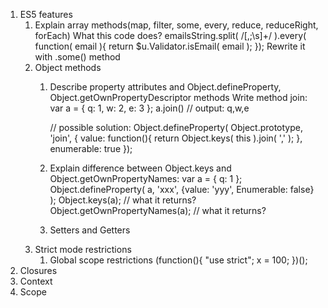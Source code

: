 1. ES5 features
    1. Explain array methods(map, filter, some, every, reduce, reduceRight, forEach)
        What this code does?
        emailsString.split( /[,;\s]+/ ).every( function( email ){
            return $u.Validator.isEmail( email );
        });
        Rewrite it with .some() method
    2. Object methods
        1. Describe property attributes and Object.defineProperty, Object.getOwnPropertyDescriptor methods
            Write method join:
            var a = { 
                q: 1, 
                w: 2,
                e: 3
            };
            a.join() // output: q,w,e
            
            // possible solution:
            Object.defineProperty( Object.prototype, 'join', {
                value: function(){
                    return Object.keys( this ).join( ',' );
                },
                enumerable: true
            });
        2. Explain difference between Object.keys and Object.getOwnPropertyNames:
            var a = { q: 1 };
            Object.defineProperty( a, 'xxx', {value: 'yyy', Enumerable: false} );
            Object.keys(a); // what it returns? 
            Object.getOwnPropertyNames(a); // what it returns? 
        3. Setters and Getters
    2. Strict mode restrictions
        1. Global scope restrictions
        (function(){
            "use strict";
            x = 100;
        })();
2. Closures
3. Context
4. Scope